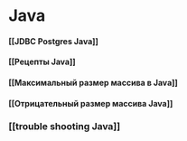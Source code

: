 # Java


#### [[JDBC Postgres Java]]
#### [[Рецепты Java]]
#### [[Максимальный размер массива в Java]]
#### [[Отрицательный размер массива Java]]
### [[trouble shooting Java]]